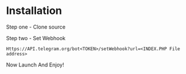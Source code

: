 # Installation
Step one - Clone source

Step two - Set Webhook

```
Https://API.telegram.org/bot<TOKEN>/setWebhook?url=<INDEX.PHP File address>
```
Now Launch And Enjoy!
